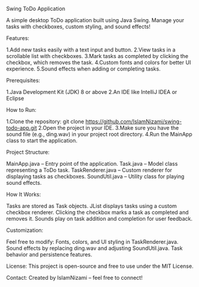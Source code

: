 Swing ToDo Application

A simple desktop ToDo application built using Java Swing.
Manage your tasks with checkboxes, custom styling, and sound effects!

Features:

1.Add new tasks easily with a text input and button.
2.View tasks in a scrollable list with checkboxes.
3.Mark tasks as completed by clicking the checkbox, which removes the task.
4.Custom fonts and colors for better UI experience.
5.Sound effects when adding or completing tasks.

Prerequisites:

1.Java Development Kit (JDK) 8 or above
2.An IDE like IntelliJ IDEA or Eclipse

How to Run:

1.Clone the repository:
  git clone https://github.com/IslamNizami/swing-todo-app.git
2.Open the project in your IDE.
3.Make sure you have the sound file (e.g., ding.wav) in your project root directory.
4.Run the MainApp class to start the application.

Project Structure:

MainApp.java – Entry point of the application.
Task.java – Model class representing a ToDo task.
TaskRenderer.java – Custom renderer for displaying tasks as checkboxes.
SoundUtil.java – Utility class for playing sound effects.

How It Works:

Tasks are stored as Task objects.
JList displays tasks using a custom checkbox renderer.
Clicking the checkbox marks a task as completed and removes it.
Sounds play on task addition and completion for user feedback.

Customization:

Feel free to modify:
  Fonts, colors, and UI styling in TaskRenderer.java.
  Sound effects by replacing ding.wav and adjusting SoundUtil.java.
  Task behavior and persistence features.

License:
  This project is open-source and free to use under the MIT License.

Contact:
  Created by IslamNizami – feel free to connect!

